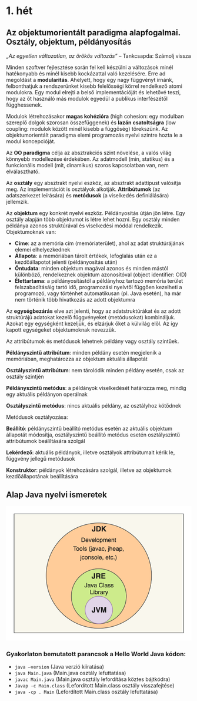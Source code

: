 # 1. hét

## Az objektumorientált paradigma alapfogalmai. Osztály, objektum, példányosítás

*„Az egyetlen változatlan, az örökös változás”* – Tankcsapda: Számolj vissza 

Minden szoftver fejlesztése során fel kell készülni a változások minél hatékonyabb és minél kisebb kockázattal való kezelésére. Erre ad megoldást a **modularitás**. Ahelyett, hogy egy nagy függvényt írnánk, felbonthatjuk a rendszerünket kisebb felelősségi körrel rendelkező atomi modulokra. Egy modul elrejti a belső implementációját és lehetővé teszi, hogy az őt használó más modulok egyedül a publikus interfészétől függhessenek. 

Modulok létrehozásakor **magas kohézióra** (high cohesion: egy modulban szereplő dolgok szorosan összefüggenek) és **lazán csatoltságra** (low coupling: modulok között minél kisebb a függőség) törekszünk. Az objektumorientált paradigma elemi programozás nyelvi szintre hozta le a modul koncepcióját. 

Az **OO paradigma** célja az absztrakciós szint növelése, a valós világ könnyebb modellezése érdekében. Az adatmodell (min, statikus) és a funkcionális modell (mit, dinamikus) szoros kapcsolatban van, nem elválasztható. 

Az **osztály** egy absztrakt nyelvi eszköz, az absztrakt adattípust valósítja meg. Az implementációt is osztályok alkotják. **Attribútumok** (az adatszerkezet leírására) és **metódusok** (a viselkedés definiálására) jellemzik. 

Az **objektum** egy konkrét nyelvi eszköz. Példányosítás útján jön létre. Egy osztály alapján több objektumot is létre lehet hozni. Egy osztály minden példánya azonos struktúrával és viselkedési móddal rendelkezik. Objektumoknak van: 

* **Címe**: az a memória cím (memóriaterület), ahol az adat struktúrájának elemei elhelyezkednek 
* **Állapota**: a memóriában tárolt értékek, lefoglalás után ez a kezdőállapotot jelenti (példányosítás után) 
* **Öntudata**: minden objektum magával azonos és minden mástól különböző, rendelkeznek objektum azonosítóval (object identifier: OID) 
* **Élettartama**: a példányosítástól a példányhoz tartozó memória terület felszabadításáig tartó idő, programozási nyelvtől függően kezelheti a programozó, vagy történhet automatikusan (pl. Java esetén), ha már nem történik több hivatkozás az adott objektumra 

Az **egységbezárás** elve azt jelenti, hogy az adatstruktúrákat és az adott struktúrájú adatokat kezelő függvényeket (metódusokat) kombináljuk. Azokat egy egységként kezeljük, és elzárjuk őket a külvilág elől. Az így kapott egységeket objektumoknak nevezzük. 

Az attribútumok és metódusok lehetnek példány vagy osztály szintűek. 

**Példányszintű attribútum**: minden példány esetén megjelenik a memóriában, meghatározza az objektum aktuális állapotát 

**Osztályszintű attribútum**: nem tárolódik minden példány esetén, csak az osztály szintjén 

**Példányszintű metódus**: a példányok viselkedését határozza meg, mindig egy aktuális példányon operálnak 

**Osztályszintű metódus**: nincs aktuális példány, az osztályhoz kötődnek 

Metódusok osztályozása: 

**Beállító**: példányszintű beállító metódus esetén az aktuális objektum állapotát módosítja, osztályszintű beállító metódus esetén osztályszintű attribútumok beálíltására szolgál 

**Lekérdező**: aktuális példányok, illetve osztályok attribútumait kérik le, függvény jellegű metódusok 

**Konstruktor**: példányok létrehozására szolgál, illetve az objektumok kezdőállapotának beállítására 

## Alap Java nyelvi ismeretek 

![JDK, JRE, JVM](jdk_jre_jvm.png)

### Gyakorlaton bemutatott parancsok a Hello World Java kódon: 
* `java –version` (Java verzió kiíratása) 
* `java Main.java` (Main.java osztály lefuttatása) 
* `javac Main.java` (Main.java osztály lefordítása köztes bájtkódra) 
* `Javap -c Main.class` (Lefordított Main.class osztály visszafejtése) 
* `java -cp . Main` (Lefordított Main.class osztály lefuttatása) 